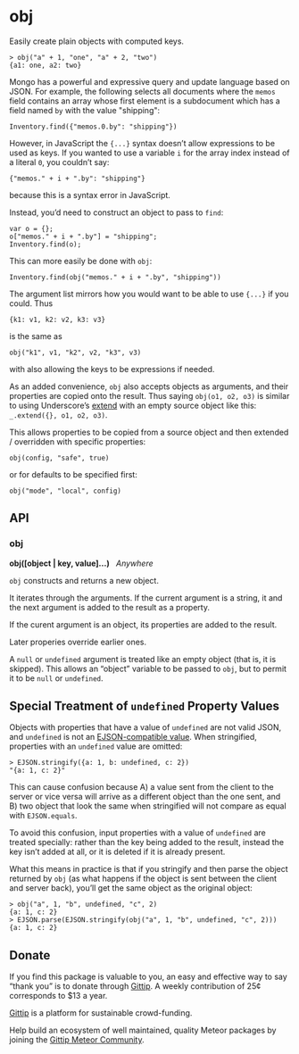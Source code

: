 # obj

Easily create plain objects with computed keys.

```
> obj("a" + 1, "one", "a" + 2, "two")
{a1: one, a2: two}
```

Mongo has a powerful and expressive query and update language based on
JSON.  For example, the following selects all documents where the
`memos` field contains an array whose first element is a subdocument
which has a field named `by` with the value "shipping":

```
Inventory.find({"memos.0.by": "shipping"})
```

However, in JavaScript the `{...}` syntax doesn’t allow expressions to
be used as keys.  If you wanted to use a variable `i` for the array
index instead of a literal `0`, you couldn’t say:

```
{"memos." + i + ".by": "shipping"}
```

because this is a syntax error in JavaScript.

Instead, you’d need to construct an object to pass to `find`:

```
var o = {};
o["memos." + i + ".by"] = "shipping";
Inventory.find(o);
```

This can more easily be done with `obj`:

```
Inventory.find(obj("memos." + i + ".by", "shipping"))
```

The argument list mirrors how you would want to be able to use `{...}`
if you could.  Thus

```
{k1: v1, k2: v2, k3: v3}
```

is the same as

```
obj("k1", v1, "k2", v2, "k3", v3)
```

with also allowing the keys to be expressions if needed.

As an added convenience, `obj` also accepts objects as arguments, and
their properties are copied onto the result.  Thus saying
`obj(o1, o2, o3)` is similar to using Underscore’s
[extend](http://underscorejs.org/#extend) with an empty source object
like this: `_.extend({}, o1, o2, o3)`.

This allows properties to be copied from a source object and then
extended / overridden with specific properties:

```
obj(config, "safe", true)
```

or for defaults to be specified first:

```
obj("mode", "local", config)
```


## API

### obj

**obj([object | key, value]...)** &nbsp; *Anywhere*

`obj` constructs and returns a new object.

It iterates through the arguments.  If the current argument is a
string, it and the next argument is added to the result as a property.

If the curent argument is an object, its properties are added to the
result.

Later properies override earlier ones.

A `null` or `undefined` argument is treated like an empty object (that
is, it is skipped).  This allows an “object” variable to be passed to
`obj`, but to permit it to be `null` or `undefined`.


## Special Treatment of `undefined` Property Values

Objects with properties that have a value of `undefined` are not valid
JSON, and `undefined` is not an [EJSON-compatible
value](http://docs.meteor.com/#ejson).  When stringified, properties
with an `undefined` value are omitted:

```
> EJSON.stringify({a: 1, b: undefined, c: 2})
"{a: 1, c: 2}"
```

This can cause confusion because A) a value sent from the client to
the server or vice versa will arrive as a different object than the
one sent, and B) two object that look the same when stringified will
not compare as equal with `EJSON.equals`.

To avoid this confusion, input properties with a value of `undefined`
are treated specially: rather than the key being added to the result,
instead the key isn’t added at all, or it is deleted if it is already
present.

What this means in practice is that if you stringify and then parse
the object returned by `obj` (as what happens if the object is sent
between the client and server back), you’ll get the same object as the
original object:

```
> obj("a", 1, "b", undefined, "c", 2)
{a: 1, c: 2}
> EJSON.parse(EJSON.stringify(obj("a", 1, "b", undefined, "c", 2)))
{a: 1, c: 2}
```


## Donate

If you find this package is valuable to you, an easy and effective way
to say “thank you” is to donate through
[Gittip](https://www.gittip.com/awwx/).  A weekly contribution of
25&cent; corresponds to $13 a year.

[Gittip](https://www.gittip.com/about/faq.html) is a platform for
sustainable crowd-funding.

Help build an ecosystem of well maintained, quality Meteor packages by
joining the
[Gittip Meteor Community](https://www.gittip.com/for/meteor/).
